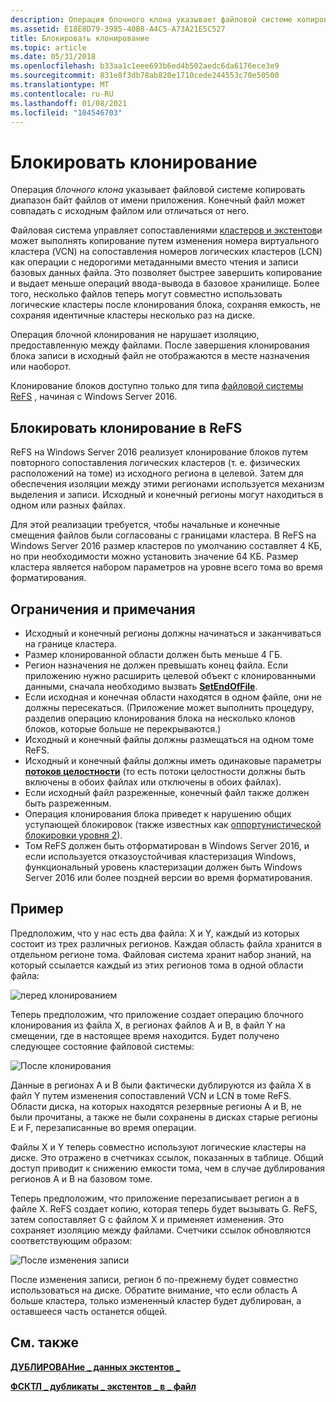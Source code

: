 ```yaml
---
description: Операция блочного клона указывает файловой системе копировать диапазон байт файлов от имени приложения.
ms.assetid: E18E8D79-3985-40B8-A4C5-A73A21E5C527
title: Блокировать клонирование
ms.topic: article
ms.date: 05/31/2018
ms.openlocfilehash: b33aa1c1eee693b6ed4b502aedc6da6176ece3e9
ms.sourcegitcommit: 831e8f3db78ab820e1710cede244553c70e50500
ms.translationtype: MT
ms.contentlocale: ru-RU
ms.lasthandoff: 01/08/2021
ms.locfileid: "104546703"
---
```

# <a name="block-cloning"></a>Блокировать клонирование

Операция *блочного клона* указывает файловой системе копировать диапазон байт файлов от имени приложения. Конечный файл может совпадать с исходным файлом или отличаться от него.

Файловая система управляет сопоставлениями [кластеров и экстентов](clusters-and-extents.md)и может выполнять копирование путем изменения номера виртуального кластера (VCN) на сопоставления номеров логических кластеров (LCN) как операции с недорогими метаданными вместо чтения и записи базовых данных файла. Это позволяет быстрее завершить копирование и выдает меньше операций ввода-вывода в базовое хранилище. Более того, несколько файлов теперь могут совместно использовать логические кластеры после клонирования блока, сохраняя емкость, не сохраняя идентичные кластеры несколько раз на диске.

Операция блочной клонирования не нарушает изоляцию, предоставленную между файлами. После завершения клонирования блока записи в исходный файл не отображаются в месте назначения или наоборот.

Клонирование блоков доступно только для типа [файловой системы ReFS](/windows/desktop/w8cookbook/resilient-file-system--refs-) , начиная с Windows Server 2016.

## <a name="block-cloning-on-refs"></a>Блокировать клонирование в ReFS

ReFS на Windows Server 2016 реализует клонирование блоков путем повторного сопоставления логических кластеров (т. е. физических расположений на томе) из исходного региона в целевой. Затем для обеспечения изоляции между этими регионами используется механизм выделения и записи. Исходный и конечный регионы могут находиться в одном или разных файлах.

Для этой реализации требуется, чтобы начальные и конечные смещения файлов были согласованы с границами кластера. В ReFS на Windows Server 2016 размер кластеров по умолчанию составляет 4 КБ, но при необходимости можно установить значение 64 КБ. Размер кластера является набором параметров на уровне всего тома во время форматирования.

## <a name="restrictions-and-remarks"></a>Ограничения и примечания

-   Исходный и конечный регионы должны начинаться и заканчиваться на границе кластера.
-   Размер клонированной области должен быть меньше 4 ГБ.
-   Регион назначения не должен превышать конец файла. Если приложению нужно расширить целевой объект с клонированными данными, сначала необходимо вызвать [**SetEndOfFile**](/windows/desktop/api/FileAPI/nf-fileapi-setendoffile).
-   Если исходная и конечная области находятся в одном файле, они не должны пересекаться. (Приложение может выполнить процедуру, разделив операцию клонирования блока на несколько клонов блоков, которые больше не перекрываются.)
-   Исходный и конечный файлы должны размещаться на одном томе ReFS.
-   Исходный и конечный файлы должны иметь одинаковые параметры [**потоков целостности**](file-attribute-constants.md) (то есть потоки целостности должны быть включены в обоих файлах или отключены в обоих файлах).
-   Если исходный файл разреженные, конечный файл также должен быть разреженным.
-   Операция клонирования блока приведет к нарушению общих уступающей блокировок (также известных как [оппортунистической блокировки уровня 2](types-of-opportunistic-locks.md)).
-   Том ReFS должен быть отформатирован в Windows Server 2016, и если используется отказоустойчивая кластеризация Windows, функциональный уровень кластеризации должен быть Windows Server 2016 или более поздней версии во время форматирования.

## <a name="example"></a>Пример

Предположим, что у нас есть два файла: X и Y, каждый из которых состоит из трех различных регионов. Каждая область файла хранится в отдельном регионе тома. Файловая система хранит набор знаний, на который ссылается каждый из этих регионов тома в одной области файла:

![перед клонированием](images/before-clone.png)

Теперь предположим, что приложение создает операцию блочного клонирования из файла X, в регионах файлов A и B, в файл Y на смещении, где в настоящее время находится. Будет получено следующее состояние файловой системы:

![После клонирования](images/after-clone.png)

Данные в регионах A и B были фактически дублируются из файла X в файл Y путем изменения сопоставлений VCN и LCN в томе ReFS. Области диска, на которых находятся резервные регионы A и B, не были прочитаны, а также не были сохранены в дисках старые регионы E и F, перезаписанные во время операции.

Файлы X и Y теперь совместно используют логические кластеры на диске. Это отражено в счетчиках ссылок, показанных в таблице. Общий доступ приводит к снижению емкости тома, чем в случае дублирования регионов A и B на базовом томе.

Теперь предположим, что приложение перезаписывает регион а в файле X. ReFS создает копию, которая теперь будет вызывать G. ReFS, затем сопоставляет G с файлом X и применяет изменения. Это сохраняет изоляцию между файлами. Счетчики ссылок обновляются соответствующим образом:

![После изменения записи](images/after-modifying-write.png)

После изменения записи, регион б по-прежнему будет совместно использоваться на диске. Обратите внимание, что если область A больше кластера, только измененный кластер будет дублирован, а оставшееся часть останется общей.

## <a name="related-topics"></a>См. также

<dl> <dt>

[**ДУБЛИРОВАНие \_ данных экстентов \_**](/windows/desktop/api/WinIoCtl/ns-winioctl-duplicate_extents_data)
</dt> <dt>

[**ФСКТЛ \_ дубликаты \_ экстентов \_ в \_ файл**](/windows/win32/api/winioctl/ni-winioctl-fsctl_duplicate_extents_to_file)
</dt> </dl>

 

 
